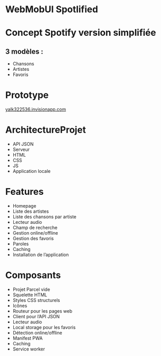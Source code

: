 # WebMobUI Spotlified

# Concept Spotify version simplifiée

## 3 modèles :
- Chansons
- Artistes
- Favoris

# Prototype
[yalk322536.invisionapp.com](https://yalk322536.invisionapp.com/console/share/AFRXSE96TUD)

# ArchitectureProjet
- API JSON
- Serveur
- HTML
- CSS
- JS
- Application locale

# Features
- Homepage
- Liste des artistes
- Liste des chansons par artiste
- Lecteur audio
- Champ de recherche
- Gestion online/offline
- Gestion des favoris
- Paroles
- Caching
- Installation de l’application

# Composants
- Projet Parcel vide
- Squelette HTML
- Styles CSS structurels
- Icônes
- Routeur pour les pages web
- Client pour l’API JSON
- Lecteur audio
- Local storage pour les favoris
- Détection online/offline
- Manifest PWA
- Caching
- Service worker






